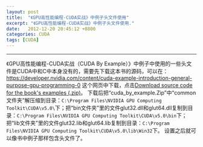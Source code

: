 ```yaml
---
layout: post
title:  "《GPU高性能编程-CUDA实战》中例子头文件使用"
excerpt: "《GPU高性能编程-CUDA实战》中例子头文件使用."
date:   2012-12-20 20:45:12 +0800
categories: CUDA
tags: [CUDA]
---
```

---

《GPU高性能编程-CUDA实战（CUDA By Example）》中例子中使用的一些头文件是CUDA中和C中本身没有的，需要先下载这本书的源码，可以在：https://developer.nvidia.com/content/cuda-example-introduction-general-purpose-gpu-programming-0 这个网页中下载，点击[Download source code for the book's examples (.zip)](https://developer.nvidia.com/sites/default/files/akamai/cuda/files/cuda_by_example.zip)。
下载后把“cuda_by_example.Zip”中“common文件夹”解压缩到目录：`C:\Program Files\NVIDIA GPU Computing Toolkit\CUDA\v5.0\`下；把“bin文件夹”里的文件glut32.dll和glut64.dll复制到目录：`C:\Program Files\NVIDIA GPU Computing Toolkit\CUDA\v5.0\bin`下；把“lib文件夹”里的文件glut32.lib和glut64.lib复制到目录：`C:\Program Files\NVIDIA GPU Computing Toolkit\CUDA\v5.0\lib\Win32`下。
设置之后就可以像书中例子那样包含头文件了。
